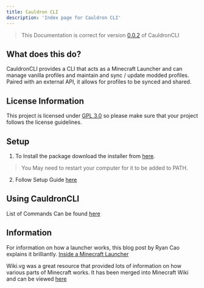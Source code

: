 ```yaml
---
title: Cauldron CLI
description: 'Index page for Cauldron CLI'
---
```



> This Documentation is correct for version [0.0.2](https://github.com/jackcooperdev/CauldronCLI/releases/tag/v0.0.2)
> of CauldronCLI

## What does this do?

CauldronCLI provides a CLI that acts as a Minecraft Launcher
and can manage vanilla profiles and maintain and sync / update modded profiles.
Paired with an external API, it allows for profiles to be synced and shared.

## License Information

This project is licensed under [GPL 3.0](https://choosealicense.com/licenses/gpl-3.0/) so please make sure that your
project follows the license guidelines.

## Setup

1. To Install the package download the installer from [here](https://github.com/jackcooperdev/CauldronCLI/releases).

>You May need to restart your computer for it to be added to PATH.

2. Follow Setup Guide [here](https://docs.cauldronmc.com/cli/setup)

## Using CauldronCLI

List of Commands Can be found [here](https://docs.cauldronmc.com/cli/introduction)

## Information

For information on how a launcher works, this blog post by Ryan Cao explains it brilliantly.
[Inside a Minecraft Launcher](https://ryanccn.dev/posts/inside-a-minecraft-launcher/)

Wiki.vg was a great resource that provided lots of information on how various parts of Minecraft works.
It has been merged into Minecraft Wiki
and can be viewed [here](https://minecraft.wiki/w/Microsoft_authentication#Navigation)